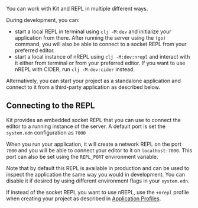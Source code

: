 You can work with Kit and REPL in multiple different ways.

During development, you can:

- start a local REPL in terminal using `clj -M:dev` and initialize your application from there. After running the server using the `(go)` command, you will also be able to connect to a socket REPL from your preferred editor.
- start a local instance of nREPL using `clj -M:dev:nrepl` and interact with it either from terminal or from your preferred editor. If you want to use nREPL with CIDER, run `clj -M:dev:cider` instead.

Alternatively, you can start your project as a standalone application and connect to it from a third-party application as described below.

## Connecting to the REPL

Kit provides an embedded socket REPL that you can use to connect
the editor to a running instance of the server. A default port is set the `system.edn` configuration as `7000`

When you run your application, it will create a network REPL on the port `7000` and you will be
able to connect your editor to it on `localhost:7000`.  This port can also be set using the `REPL_PORT` environment variable.

Note that by default this REPL is available in production and can be used to inspect the application the same way you would in development. You can disable it if desired by using different environment flags in your `system.edn`.

If instead of the socket REPL you want to use nREPL, use the `+nrepl` profile when creating your project as described in [Application Profiles](https://kit-clj.github.io/docs/profiles.html).

